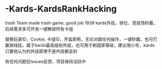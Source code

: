 # -Kards-KardsRankHacking

trash Team made trash game, good job 1939
kards外挂，排位、竞技场秒赢，后续需求多可开发一键解锁所有卡组

替换玩家ID，Cookie, 卡组ID，开盖即用，无论对面任何操作，一键秒赢，也可打赢掉线挂，属于kards最高级别外挂，也可用于刷国家等级，建议用小号，kards只要他认为的外挂即使不是外挂都会封

有任何问题在Issues反馈，项目保持活跃中
